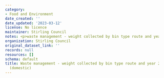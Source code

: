 ```yaml
---
category:
- Food and Environment
date_created: ''
date_updated: '2023-03-12'
license: No licence
maintainer: Stirling Council
notes: <p>waste management - weight collected by bin type route and year (domestic)</p>
organization: Stirling Council
original_dataset_link: ''
records: null
resources: []
schema: default
title: Waste management - weight collected by bin type route and year 2021 onwards
  (domestic)
---
```

